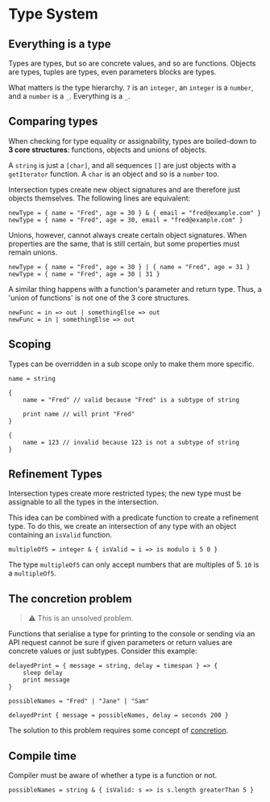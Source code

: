 # Type System

## Everything is a type

Types are types, but so are concrete values, and so are functions. Objects are types, tuples are types, even parameters blocks are types.

What matters is the type hierarchy. `7` is an `integer`, an `integer` is a `number`, and a `number` is a `_`. Everything is a `_`.

## Comparing types

When checking for type equality or assignability, types are boiled-down to **3 core structures**: functions, objects and unions of objects.

A `string` is just a `[char]`, and all sequences `[]` are just objects with a `getIterator` function. A `char` is an object and so is a `number` too.

Intersection types create new object signatures and are therefore just objects themselves. The following lines are equivalent:

```
newType = { name = "Fred", age = 30 } & { email = "fred@example.com" }
newType = { name = "Fred", age = 30, email = "fred@example.com" }
```

Unions, however, cannot always create certain object signatures. When properties are the same, that is still certain, but some properties must remain unions.

```
newType = { name = "Fred", age = 30 } | { name = "Fred", age = 31 }
newType = { name = "Fred", age = 30 | 31 }
```

A similar thing happens with a function's parameter and return type. Thus, a 'union of functions' is not one of the 3 core structures.

```
newFunc = in => out | somethingElse => out
newFunc = in | somethingElse => out
```

## Scoping

Types can be overridden in a sub scope only to make them more specific.

```
name = string

{
    name = "Fred" // valid because "Fred" is a subtype of string

    print name // will print "Fred"
}

{
    name = 123 // invalid because 123 is not a subtype of string
}
```

## Refinement Types

Intersection types create more restricted types; the new type must be assignable to all the types in the intersection.

This idea can be combined with a predicate function to create a refinement type. To do this, we create an intersection of any type with an object containing an `isValid` function.

```
multipleOf5 = integer & { isValid = i => is modulo i 5 0 }
```

The type `multipleOf5` can only accept numbers that are multiples of 5. `10` is a `multipleOf5`.

## The concretion problem

> :warning: This is an unsolved problem.

Functions that serialise a type for printing to the console or sending via an API request cannot be sure if given parameters or return values are concrete values or just subtypes. Consider this example:

```
delayedPrint = { message = string, delay = timespan } => {
    sleep delay
    print message
}

possibleNames = "Fred" | "Jane" | "Sam"

delayedPrint { message = possibleNames, delay = seconds 200 }
```

The solution to this problem requires some concept of [concretion](ramblings/ConcretionProblem.md).

## Compile time

Compiler must be aware of whether a type is a function or not.

```
possibleNames = string & { isValid: s => is s.length greaterThan 5 }
```